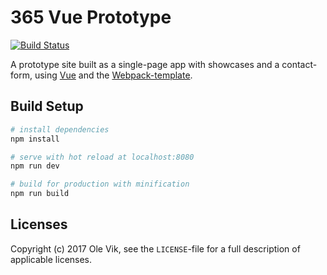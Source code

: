 # 365 Vue Prototype

[![Build Status](https://travis-ci.org/OleVik/365-vue-prototype.svg?branch=master)](https://travis-ci.org/OleVik/365-vue-prototype)

A prototype site built as a single-page app with showcases and a contact-form, using [Vue](https://vuejs.org/) and the [Webpack-template](https://github.com/vuejs-templates/webpack).

## Build Setup

``` bash
# install dependencies
npm install

# serve with hot reload at localhost:8080
npm run dev

# build for production with minification
npm run build
```

## Licenses

Copyright (c) 2017 Ole Vik, see the `LICENSE`-file for a full description of applicable licenses.